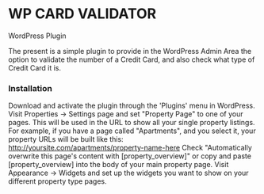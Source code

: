 # WP CARD VALIDATOR
WordPress Plugin

The present is a simple plugin to provide in the WordPress Admin Area the option to validate the number of a Credit Card, and also check what type of Credit Card it is.


### Installation

Download and activate the plugin through the 'Plugins' menu in WordPress.
Visit Properties -> Settings page and set "Property Page" to one of your pages. This will be used in the URL to show all your single property listings. For example, if you have a page called "Apartments", and you select it, your property URLs will be built like this: http://yoursite.com/apartments/property-name-here
Check "Automatically overwrite this page's content with [property_overview]" or copy and paste [property_overview] into the body of your main property page.
Visit Appearance -> Widgets and set up the widgets you want to show on your different property type pages.
